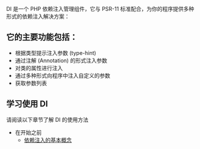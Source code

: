 DI 是一个 PHP 依赖注入管理组件，它与 PSR-11 标准配合，为你的程序提供多种形式的依赖注入解决方案：

## 它的主要功能包括：
- 根据类型提示注入参数 (type-hint)
- 通过注解 (Annotation) 的形式注入参数
- 对类的属性进行注入
- 通过多种形式向程序中注入自定义的参数
- 获取参数列表

## 学习使用 DI
请阅读以下章节了解 DI 的使用方法

* 在开始之前
  * [依赖注入的基本概念](https://github.com/constanze-standard/fluff/wiki/抽象概念)
